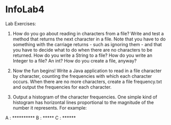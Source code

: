 # InfoLab4

Lab Exercises:

1. How do you go about reading in characters from a file? Write and test a method that returns the next character in a file. Note that you have to do something with the carriage returns - such as ignoring them - and that you have to decide what to do when there are no characters to be returned.
How do you write a String to a file? How do you write an Integer to a file? An int? How do you create a file, anyway?

2. Now the fun begins! Write a Java application to read in a file character by character, counting the frequencies with which each character occurs. When there are no more characters, create a file frequency.txt and output the frequencies for each character.

3. Output a histogram of the character frequencies. One simple kind of histogram has horizontal lines proportional to the magnitude of the number it represents. For example:

A : **********
B : *****
C : ******
